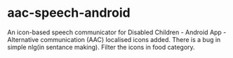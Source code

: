 # aac-speech-android
An icon-based speech communicator for Disabled Children - Android App - Alternative communication (AAC)
localised icons added. 
There is a bug in simple nlg(in sentance making).
Filter the icons in food category. 
